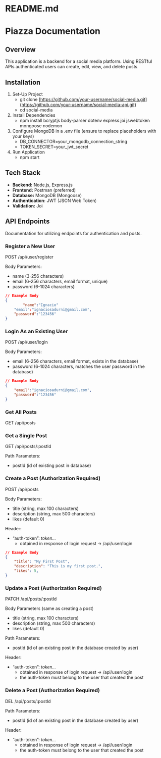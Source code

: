 # README.md

# Piazza Documentation

## Overview

This application is a backend for a social media platform. Using RESTful APIs authenticated users can create, edit, view, and delete posts. 

## Installation

1. Set-Up Project
    - git clone [https://github.com/your-username/social-media.git](https://github.com/your-username/social-media-api.git)
    - cd social-media
2. Install Dependencies
    - npm install bcryptjs body-parser dotenv express joi jswebtoken mongoose nodemon
3. Configure MongoDB in a .env file (ensure to replace placeholders with your keys)
    - DB_CONNECTOR=your_mongodb_connection_string
    - TOKEN_SECRET=your_jwt_secret
4. Run Application
    - npm start

## Tech Stack

- **Backend:** Node.js, Express.js
- **Frontend:** Postman (preferred)
- **Database:** MongoDB (Mongoose)
- **Authentication:** JWT (JSON Web Token)
- **Validation:** Joi

## API Endpoints

Documentation for utilizing endpoints for authentication and posts.

### Register a New User

POST /api/user/register

Body Parameters:

- name (3-256 characters)
- email (6-256 characters, email format, unique)
- password (6-1024 characters)

```json
// Example Body
{
		"name":"Ignacio"
    "email":"ignaciosadurni@gmail.com",
    "password":"123456"
}
```

### Login As an Existing User

POST /api/user/login

Body Parameters:

- email (6-256 characters, email format, exists in the database)
- password (6-1024 characters, matches the user password in the database)

```json
// Example Body
{
    "email":"ignaciosadurni@gmail.com",
    "password":"123456"
}
```

### Get All Posts

GET /api/posts

### Get a Single Post

GET /api/posts/:postId

Path Parameters:

- postId (id of existing post in database)

### Create a Post (Authorization Required)

POST /api/posts

Body Parameters:

- title (string, max 100 characters)
- description (string, max 500 characters)
- likes (default 0)

Header:

- “auth-token”: *token…*
    - obtained in response of login request → /api/user/login

```json
// Example Body
{
    "title": "My First Post",
    "description": "This is my first post.",
    "likes": 5,
}
```

### Update a Post (Authorization Required)

PATCH /api/posts/:postId

Body Parameters (same as creating a post)

- title (string, max 100 characters)
- description (string, max 500 characters)
- likes (default 0)

Path Parameters:

- postId (id of an existing post in the database created by user)

Header:

- “auth-token”: *token…*
    - obtained in response of login request → /api/user/login
    - the auth-token must belong to the user that created the post

### Delete a Post (Authorization Required)

DEL /api/posts/:postId

Path Parameters:

- postId (id of an existing post in the database created by user)

Header:

- “auth-token”: *token…*
    - obtained in response of login request → /api/user/login
    - the auth-token must belong to the user that created the post